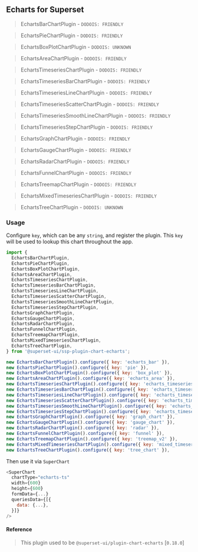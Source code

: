 ## Echarts for Superset

> EchartsBarChartPlugin - `DODOIS: FRIENDLY`

> EchartsPieChartPlugin - `DODOIS: FRIENDLY`

> EchartsBoxPlotChartPlugin - `DODOIS: UNKNOWN`

> EchartsAreaChartPlugin - `DODOIS: FRIENDLY`

> EchartsTimeseriesChartPlugin - `DODOIS: FRIENDLY`

> EchartsTimeseriesBarChartPlugin - `DODOIS: FRIENDLY`

> EchartsTimeseriesLineChartPlugin - `DODOIS: FRIENDLY`

> EchartsTimeseriesScatterChartPlugin - `DODOIS: FRIENDLY`

> EchartsTimeseriesSmoothLineChartPlugin - `DODOIS: FRIENDLY`

> EchartsTimeseriesStepChartPlugin - `DODOIS: FRIENDLY`

> EchartsGraphChartPlugin - `DODOIS: FRIENDLY`

> EchartsGaugeChartPlugin - `DODOIS: FRIENDLY`

> EchartsRadarChartPlugin - `DODOIS: FRIENDLY`

> EchartsFunnelChartPlugin - `DODOIS: FRIENDLY`

> EchartsTreemapChartPlugin - `DODOIS: FRIENDLY`

> EchartsMixedTimeseriesChartPlugin - `DODOIS: FRIENDLY`

> EchartsTreeChartPlugin - `DODOIS: UNKNOWN`

### Usage

Configure `key`, which can be any `string`, and register the plugin. This `key` will be used to
lookup this chart throughout the app.

```js
import {
  EchartsBarChartPlugin,
  EchartsPieChartPlugin,
  EchartsBoxPlotChartPlugin,
  EchartsAreaChartPlugin,
  EchartsTimeseriesChartPlugin,
  EchartsTimeseriesBarChartPlugin,
  EchartsTimeseriesLineChartPlugin,
  EchartsTimeseriesScatterChartPlugin,
  EchartsTimeseriesSmoothLineChartPlugin,
  EchartsTimeseriesStepChartPlugin,
  EchartsGraphChartPlugin,
  EchartsGaugeChartPlugin,
  EchartsRadarChartPlugin,
  EchartsFunnelChartPlugin,
  EchartsTreemapChartPlugin,
  EchartsMixedTimeseriesChartPlugin,
  EchartsTreeChartPlugin,
} from '@superset-ui/ssp-plugin-chart-echarts';

new EchartsBarChartPlugin().configure({ key: 'echarts_bar' }),
new EchartsPieChartPlugin().configure({ key: 'pie' }),
new EchartsBoxPlotChartPlugin().configure({ key: 'box_plot' }),
new EchartsAreaChartPlugin().configure({ key: 'echarts_area' }),
new EchartsTimeseriesChartPlugin().configure({ key: 'echarts_timeseries' }),
new EchartsTimeseriesBarChartPlugin().configure({ key: 'echarts_timeseries_bar' }),
new EchartsTimeseriesLineChartPlugin().configure({ key: 'echarts_timeseries_line' }),
new EchartsTimeseriesScatterChartPlugin().configure({ key: 'echarts_timeseries_scatter' }),
new EchartsTimeseriesSmoothLineChartPlugin().configure({ key: 'echarts_timeseries_smooth' }),
new EchartsTimeseriesStepChartPlugin().configure({ key: 'echarts_timeseries_step' }),
new EchartsGraphChartPlugin().configure({ key: 'graph_chart' }),
new EchartsGaugeChartPlugin().configure({ key: 'gauge_chart' }),
new EchartsRadarChartPlugin().configure({ key: 'radar' }),
new EchartsFunnelChartPlugin().configure({ key: 'funnel' }),
new EchartsTreemapChartPlugin().configure({ key: 'treemap_v2' }),
new EchartsMixedTimeseriesChartPlugin().configure({ key: 'mixed_timeseries' }),
new EchartsTreeChartPlugin().configure({ key: 'tree_chart' }),
```

Then use it via `SuperChart`

```js
<SuperChart
  chartType="echarts-ts"
  width={600}
  height={600}
  formData={...}
  queriesData={[{
    data: {...},
  }]}
/>
```

#### Reference

> This plugin used to be `@superset-ui/plugin-chart-echarts` [`0.18.0`]
